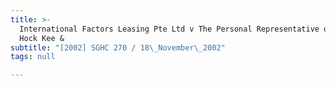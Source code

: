 ```yaml
---
title: >-
  International Factors Leasing Pte Ltd v The Personal Representative of Tan
  Hock Kee &
subtitle: "[2002] SGHC 270 / 18\_November\_2002"
tags: null

---
```


